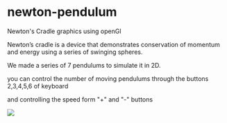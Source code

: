 # newton-pendulum
Newton's Cradle graphics using openGl

Newton’s cradle is a device that demonstrates conservation of momentum and energy using a series of swinging spheres.

We made a series of 7 pendulums to simulate it in 2D.

you can control the number of moving pendulums through the buttons 2,3,4,5,6 of keyboard

and controlling the speed form "+" and "-" buttons

![](https://media.giphy.com/media/5tdoCtia5SOLlJfDn4/giphy.gif)
